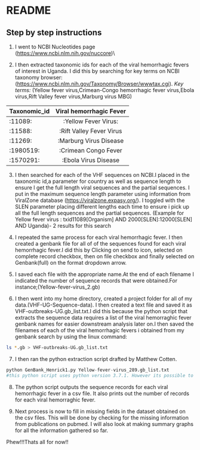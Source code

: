 # README
## Step by step instructions
1. I went to NCBI Nucleotides page (https://www.ncbi.nlm.nih.gov/nuccore)\

2. I then extracted taxonomic ids for each of the viral hemorrhagic fevers of interest in Uganda. I did this by searching for key terms on NCBI taxonomy browser:(https://www.ncbi.nlm.nih.gov/Taxonomy/Browser/wwwtax.cgi).
*Key terms:* (Yellow fever virus,Crimean-Congo hemorrhagic fever virus,Ebola virus,Rift Valley fever virus,Marburg virus MBG)
 
| Taxonomic_id   | Viral hemorrhagic Fever      | 
| -------------  |:----------------------------:|
|  :11089:       | :Yellow Fever Virus:         | 
|  :11588:       | :Rift Valley Fever Virus     |
|  :11269:       | :Marburg Virus Disease       | 
|  :1980519:     | :Crimean Congo Fever         | 
|  :1570291:     | :Ebola Virus Disease         |

3. I then searched for each of the VHF sequences on NCBI.I placed in the taxonomic id,a parameter for country as well as sequence length to ensure I get the full length viral sequences and the partial sequences. I put in the maximum sequence
length parameter using information from ViralZone database (https://viralzone.expasy.org/). I toggled with the SLEN parameter placing different lengths each time to ensure i pick up all the full length sequences and the partial sequences.
(Example for Yellow fever virus : txid11089[Organism] AND 2000[SLEN]:12000[SLEN] AND Uganda)- 2 results for this search

4. I repeated the same process for each viral hemorrhagic fever. I then created a genbank file for all of of the sequences found for each viral hemorrhagic fever.I did this by Clicking on send to icon, selected on complete record checkbox, then on file checkbox and finally selected on Genbank(full) on the format dropdown arrow.

5. I saved each file with the appropriate name.At the end of each filename I indicated the number of sequence records that 
were obtained.For instance;(Yellow-fever-virus_2.gb)

6. I then went into my home directory, created a project folder for all of my data.(VHF-UG-Sequence-data). I then created a text file and saved it as VHF-outbreaks-UG.gb_list.txt.I did this because the python script that extracts the sequence data requires a list of the viral hemorraghic fever genbank names for easier downstream analysis later on.I then saved the filenames of each of the viral hemorrhagic fevers i obtained from
 my genbank search by using the linux command:

```bash
ls *.gb > VHF-outbreaks-UG.gb_list.txt 
```
7. I then ran the python extraction script drafted by Matthew Cotten.

```python
python GenBank_Henrick1.py Yellow-fever-virus_289.gb_list.txt 
#this python script uses python version 3.7.1. However its possible to modify to use previous python versions like 2.7
```
8. The python script outputs the sequence records for each viral hemorrhagic fever in a csv file. It also prints out the number of records for each viral hemorraghic fever.

9. Next process is now to fill in missing fields in the dataset obtained on the csv files. This will be done by checking for 
the missing information from publications on pubmed. I will also look at making summary graphs for all the information gathered so far.


Phew!!!Thats all for now!!
